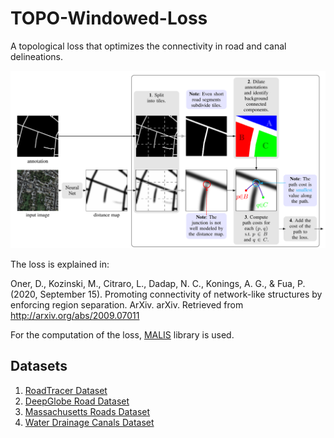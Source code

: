# TOPO-Windowed-Loss

A topological loss that optimizes the connectivity in road and canal delineations.

![alt text](https://github.com/doruk-oner/TOPO-Windowed-Loss/blob/main/Images/TOPO_Loss.png)

The loss is explained in:

Oner, D., Kozinski, M., Citraro, L., Dadap, N. C., Konings, A. G., & Fua, P. (2020, September 15). Promoting connectivity of network-like structures by enforcing region separation. ArXiv. arXiv. Retrieved from http://arxiv.org/abs/2009.07011

For the computation of the loss, [MALIS](https://github.com/TuragaLab/malis) library is used.

## Datasets
1. [RoadTracer Dataset](https://github.com/mitroadmaps/roadtracer/)
2. [DeepGlobe Road Dataset](https://competitions.codalab.org/competitions/18467)
3. [Massachusetts Roads Dataset](https://www.cs.toronto.edu/~vmnih/data/)
4. [Water Drainage Canals Dataset](https://search.proquest.com/docview/2478659343?pq-origsite=gscholar&fromopenview=true)
